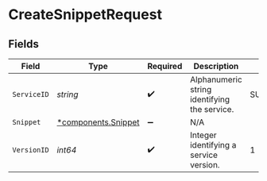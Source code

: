 # CreateSnippetRequest


## Fields

| Field                                                     | Type                                                      | Required                                                  | Description                                               | Example                                                   |
| --------------------------------------------------------- | --------------------------------------------------------- | --------------------------------------------------------- | --------------------------------------------------------- | --------------------------------------------------------- |
| `ServiceID`                                               | *string*                                                  | :heavy_check_mark:                                        | Alphanumeric string identifying the service.              | SU1Z0isxPaozGVKXdv0eY                                     |
| `Snippet`                                                 | [*components.Snippet](../../models/components/snippet.md) | :heavy_minus_sign:                                        | N/A                                                       |                                                           |
| `VersionID`                                               | *int64*                                                   | :heavy_check_mark:                                        | Integer identifying a service version.                    | 1                                                         |